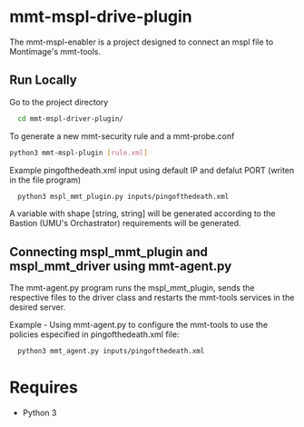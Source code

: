
# mmt-mspl-drive-plugin

The mmt-mspl-enabler is a project designed to connect an mspl file to Montimage's mmt-tools. 

## Run Locally

Go to the project directory

```bash
  cd mmt-mspl-driver-plugin/
```
To generate a new mmt-security rule and a mmt-probe.conf 

```bash
python3 mmt-mspl-plugin [rule.xml]

```

Example pingofthedeath.xml input using default IP and defalut PORT (writen in the file program) 

```bash
  python3 mspl_mmt_plugin.py inputs/pingofthedeath.xml 
```
A variable with shape [string, string]  will be generated according to the Bastion (UMU's Orchastrator) requirements will be generated.

## Connecting mspl_mmt_plugin and mspl_mmt_driver using mmt-agent.py

The mmt-agent.py program runs the mspl_mmt_plugin, sends the respective files to the driver class and restarts the mmt-tools services in the desired server.

Example - Using mmt-agent.py to configure the mmt-tools to use the policies especified in pingofthedeath.xml file:

```bash
  python3 mmt_agent.py inputs/pingofthedeath.xml 
```

# Requires
 - Python 3
